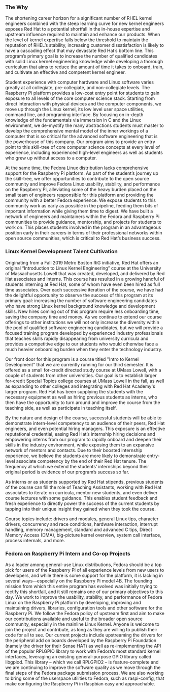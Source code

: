 
### The Why

The shortening career horizon for a significant number of RHEL kernel engineers combined with the steep learning curve for new kernel engineers exposes Red Hat to a potential shortfall in the in-house expertise and upstream influence required to maintain and enhance our products. When the level of kernel expertise falls below the threshold to maintain the reputation of RHEL’s stability, increasing customer dissatisfaction is likely to have a cascading effect that may devastate Red Hat’s bottom line. This program’s primary goal is to increase the number of qualified candidates with solid Linux kernel engineering knowledge while developing a thorough curriculum that aims to reduce the amount of time it takes to onboard, train, and cultivate an effective and competent kernel engineer.

Student experience with computer hardware and Linux software varies greatly at all collegiate, pre-collegiate, and non-collegiate levels. The Raspberry Pi platform provides a low-cost entry point for students to gain exposure to all levels of the core computer science stack. Starting from direct interaction with physical devices and the computer components, we move up through the Linux kernel, its low level user space utilities, command line, and programing interface. By focusing on in-depth knowledge of the fundamentals via immersion in C and the Linux environment, we de-mystify the many abstractions students must master to develop the comprehensive mental model of the inner workings of a computer that is so critical for the advanced software engineering that is the powerhouse of this company. Our program aims to provide an entry point to this skill-tree of core computer science concepts at every level of experience, including experienced high-level engineers as well as students who grew up without access to a computer.

At the same time, the Fedora Linux distribution lacks comprehensive support for the Raspberry Pi platform. As part of the student’s journey up the skill-tree, we offer opportunities to contribute to the open source community and improve Fedora Linux usability, stability, and performance on the Raspberry Pi, alleviating some of the heavy burden placed on the small team of engineers responsible for this platform and providing the community with a better Fedora experience. We expose students to this community work as early as possible in the pipeline, feeding them bits of important information while giving them time to digest. We have built a network of engineers and maintainers within the Fedora and Raspberry Pi communities to provide guidance, mentorship, and projects for students to work on. This places students involved in the program in an advantageous position early in their careers in terms of their professional networks within open source communities, which is critical to Red Hat’s business success.

### Linux Kernel Development Talent Cultivation

Originating from a Fall 2019 Metro Boston RiG initiative, Red Hat offers an original “Introduction to Linux Kernel Engineering” course at the University of Massachusetts Lowell that was created, developed, and delivered by Red Hat associates and interns. This course has resulted in a growing handful of students interning at Red Hat, some of whom have even been hired as full time associates. Over each successive iteration of the course, we have had the delightful opportunity to observe the success of this program at its primary goal: increasing the number of software engineering candidates who have strong Linux kernel background knowledge and development skills. New hires coming out of this program require less onboarding time, saving the company time and money. As we continue to extend our course offerings to other institutions we will not only increase the diversity within the pool of qualified software engineering candidates, but we will provide a focused training program developed by experienced industry professionals that teaches skills rapidly disappearing from university curricula and provides a competitive edge to our students who would otherwise face a much heavier onboarding burden when they enter the technology industry.

Our front door for this program is a course titled "Intro to Kernel Development" that we are currently running for our third semester. It is offered as a small for-credit directed study course at UMass Lowell, with a couple of students from other universities. Our goal is to establish larger for-credit Special Topics college courses at UMass Lowell in the fall, as well as expanding to other colleges and integrating with Red Hat Academy's larger program. Red Hat has been supplying the students with the necessary equipment as well as hiring previous students as interns, who then have the opportunity to turn around and improve the course from the teaching side, as well as participate in teaching itself.

By the nature and design of the course, successful students will be able to demonstrate intern-level competency to an audience of their peers, Red Hat engineers, and even potential hiring managers. This exposure is an effective reputational credential, easing Red Hat’s internship hiring decisions and empowering interns from our program to rapidly onboard and deepen their skills in the industry environment, while exposing them to an expansive network of mentors and contacts. Due to their boosted internship experience, we believe the students are more likely to demonstrate entry-level associate competency by the end of their Red Hat tenure. The frequency at which we extend the students’ internships beyond their original period is evidence of our program’s success so far.

As interns or as students supported by Red Hat stipends, previous students of the course can fill the role of Teaching Assistants, working with Red Hat associates to iterate on curricula, mentor new students, and even deliver course lectures with some guidance. This enables student feedback and fresh experience to directly power the success of the current students by tapping into their unique insight they gained when they took the course.

Course topics include: drivers and modules, general Linux tips, character drivers, concurrency and race conditions, hardware interaction, interrupt handling, memory management, standard and advanced C tips, Direct Memory Access (DMA), big-picture kernel overview, system call interface, process internals, and more.

### Fedora on Raspberry Pi Intern and Co-op Projects

As a leader among general-use Linux distributions, Fedora should be a top pick for users of the Raspberry Pi of all experience levels from new users to developers, and while there is some support for the platform, it is lacking in several ways—especially on the Raspberry Pi model 4B. The founding mission from which this entire program has evolved was initially trying to rectify this shortfall, and it still remains one of our primary objectives to this day. We work to improve the usability, stability, and performance of Fedora Linux on the Raspberry Pi platform by developing, improving and maintaining drivers, libraries, configuration tools and other software for the Raspberry Pi. We follow the Fedora policy of upstream first and aim to make our contributions available and useful to the broader open source community, especially in the mainline Linux Kernel. Anyone is welcome to join the project and contribute, as long as they are willing to publish their code for all to see. Our current projects include upstreaming the drivers for the peripheral add on boards developed by the Raspberry Pi Foundation (namely the driver for their Sense HAT) as well as re-implementing the API of the popular RPi.GPIO library to work with Fedora’s most standard kernel interfaces, leveraging an existing general-purpose GPIO library called libgpiod. This library – which we call RPi.GPIO2 – is feature-complete and we are continuing to improve the software quality as we move through the final steps of the Fedora package submission process. We are also working to bring some of the userspace utilities to Fedora, such as raspi-config, that make configuring the Raspberry Pi in Raspbian easy and approachable.


